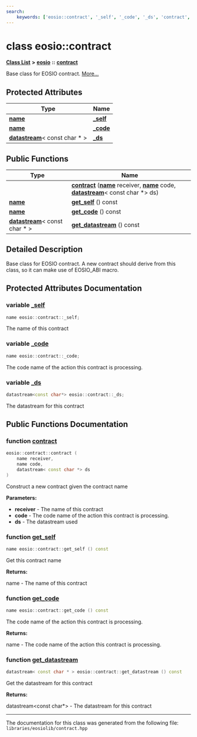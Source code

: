 ```yaml
---
search:
    keywords: ['eosio::contract', '_self', '_code', '_ds', 'contract', 'get_self', 'get_code', 'get_datastream']
---
```


# class eosio::contract

[**Class List**](annotated.md) **>** [**eosio**](namespaceeosio.md) **::** [**contract**](classeosio_1_1contract.md)


Base class for EOSIO contract. [More...](#detailed-description)
## Protected Attributes

|Type|Name|
|-----|-----|
|**[name](structeosio_1_1name.md)**|[**\_self**](group__contract_ga29c0c98c72ab578a5965d13b00dca0c0.md#ga29c0c98c72ab578a5965d13b00dca0c0)|
|**[name](structeosio_1_1name.md)**|[**\_code**](group__contract_ga7bcf83f433ecb0b305dfd7d217c2dde8.md#ga7bcf83f433ecb0b305dfd7d217c2dde8)|
|**[datastream](classeosio_1_1datastream.md)**< const char \* >|[**\_ds**](group__contract_ga66b526b89bc6d35b63b874615f1d27b8.md#ga66b526b89bc6d35b63b874615f1d27b8)|


## Public Functions

|Type|Name|
|-----|-----|
||[**contract**](group__contract_ga592e8ee6dabf85e272cc0a833c3fe453.md#ga592e8ee6dabf85e272cc0a833c3fe453) (**[name](structeosio_1_1name.md)** receiver, **[name](structeosio_1_1name.md)** code, **[datastream](classeosio_1_1datastream.md)**< const char \*> ds) |
|**[name](structeosio_1_1name.md)**|[**get\_self**](group__contract_ga7564cad9be4ee5dcaac832511d9a0e05.md#ga7564cad9be4ee5dcaac832511d9a0e05) () const |
|**[name](structeosio_1_1name.md)**|[**get\_code**](group__contract_ga4efcd5638d26dad3e5dc075bad152d45.md#ga4efcd5638d26dad3e5dc075bad152d45) () const |
|**[datastream](classeosio_1_1datastream.md)**< const char \* >|[**get\_datastream**](group__contract_ga3bb1107c2675ef69f3eca8e3793701c7.md#ga3bb1107c2675ef69f3eca8e3793701c7) () const |


## Detailed Description

Base class for EOSIO contract. A new contract should derive from this class, so it can make use of EOSIO\_ABI macro. 
## Protected Attributes Documentation

### variable <a id="ga29c0c98c72ab578a5965d13b00dca0c0" href="#ga29c0c98c72ab578a5965d13b00dca0c0">\_self</a>

```cpp
name eosio::contract::_self;
```


The name of this contract 

### variable <a id="ga7bcf83f433ecb0b305dfd7d217c2dde8" href="#ga7bcf83f433ecb0b305dfd7d217c2dde8">\_code</a>

```cpp
name eosio::contract::_code;
```


The code name of the action this contract is processing. 

### variable <a id="ga66b526b89bc6d35b63b874615f1d27b8" href="#ga66b526b89bc6d35b63b874615f1d27b8">\_ds</a>

```cpp
datastream<const char*> eosio::contract::_ds;
```


The datastream for this contract 

## Public Functions Documentation

### function <a id="ga592e8ee6dabf85e272cc0a833c3fe453" href="#ga592e8ee6dabf85e272cc0a833c3fe453">contract</a>

```cpp
eosio::contract::contract (
    name receiver,
    name code,
    datastream< const char *> ds
)
```


Construct a new contract given the contract name


**Parameters:**


* **receiver** - The name of this contract 
* **code** - The code name of the action this contract is processing. 
* **ds** - The datastream used 



### function <a id="ga7564cad9be4ee5dcaac832511d9a0e05" href="#ga7564cad9be4ee5dcaac832511d9a0e05">get\_self</a>

```cpp
name eosio::contract::get_self () const
```


Get this contract name


**Returns:**

name - The name of this contract 




### function <a id="ga4efcd5638d26dad3e5dc075bad152d45" href="#ga4efcd5638d26dad3e5dc075bad152d45">get\_code</a>

```cpp
name eosio::contract::get_code () const
```


The code name of the action this contract is processing.


**Returns:**

name - The code name of the action this contract is processing. 




### function <a id="ga3bb1107c2675ef69f3eca8e3793701c7" href="#ga3bb1107c2675ef69f3eca8e3793701c7">get\_datastream</a>

```cpp
datastream< const char * > eosio::contract::get_datastream () const
```


Get the datastream for this contract


**Returns:**

datastream<const char\*> - The datastream for this contract 






----------------------------------------
The documentation for this class was generated from the following file: `libraries/eosiolib/contract.hpp`
